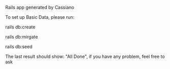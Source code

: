 Rails app generated by Cassiano

To set up Basic Data, please run:

rails db:create

rails db:mirgate

rails db:seed

The last result should show: "All Done", if you have any problem, feel free to ask


